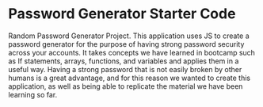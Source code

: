# Password Generator Starter Code
Random Password Generator Project.
This application uses JS to create a password generator for the purpose of having strong password security across your accounts. 
It takes concepts we have learned in bootcamp such as If statements, arrays, functions, and variables and applies them in a useful way.
Having a strong password that is not easily broken by other humans is a great advantage, 
and for this reason we wanted to create this application, as well as being able to replicate the material we have been learning so far. 

